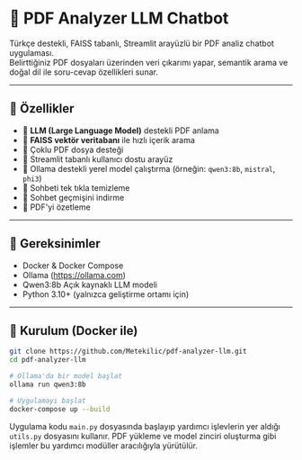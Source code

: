 # 📄 PDF Analyzer LLM Chatbot

Türkçe destekli, FAISS tabanlı, Streamlit arayüzlü bir PDF analiz chatbot uygulaması.  
Belirttiğiniz PDF dosyaları üzerinden veri çıkarımı yapar, semantik arama ve doğal dil ile soru-cevap özellikleri sunar.

---

## 🚀 Özellikler

- 🧠 **LLM (Large Language Model)** destekli PDF anlama
- 🔎 **FAISS vektör veritabanı** ile hızlı içerik arama
- 📁 Çoklu PDF dosya desteği
- 💬 Streamlit tabanlı kullanıcı dostu arayüz
- 🔌 Ollama destekli yerel model çalıştırma (örneğin: `qwen3:8b`, `mistral`, `phi3`)
- 🧹 Sohbeti tek tıkla temizleme
- 📝 Sohbet geçmişini indirme
- 📰 PDF'yi özetleme

---

## 🧰 Gereksinimler

- Docker & Docker Compose
- Ollama (https://ollama.com)
- Qwen3:8b Açık kaynaklı LLM modeli
- Python 3.10+ (yalnızca geliştirme ortamı için)

---

## 🧱 Kurulum (Docker ile)

```bash
git clone https://github.com/Metekilic/pdf-analyzer-llm.git
cd pdf-analyzer-llm

# Ollama'da bir model başlat
ollama run qwen3:8b

# Uygulamayı başlat
docker-compose up --build
```

Uygulama kodu `main.py` dosyasında başlayıp yardımcı işlevlerin yer aldığı
`utils.py` dosyasını kullanır. PDF yükleme ve model zinciri oluşturma gibi
işlemler bu yardımcı modüller aracılığıyla yürütülür.
